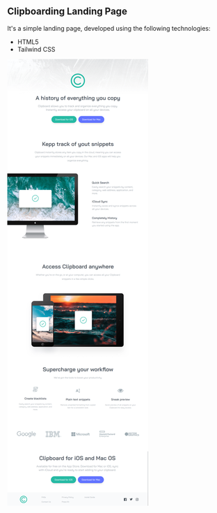 ## Clipboarding Landing Page

It's a simple landing page, developed using the following technologies:

- HTML5
- Tailwind CSS

![](./images/clipboard.png)
